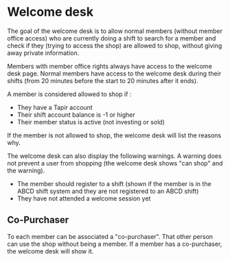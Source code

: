 # Welcome desk

The goal of the welcome desk is to allow normal members (without member office access) who are currently doing a shift
to search for a member and check if they (trying to access the shop) are allowed to shop, without giving away private
information.

Members with member office rights always have access to the welcome desk page.
Normal members have access to the welcome desk during their shifts (from 20 minutes before the start to 20 minutes after
it ends).

A member is considered allowed to shop if :

- They have a Tapir account
- Their shift account balance is -1 or higher
- Their member status is active (not investing or sold)

If the member is not allowed to shop, the welcome desk will list the reasons why.

The welcome desk can also display the following warnings. A warning does not prevent a user from shopping (the welcome
desk shows "can shop" and the warning).

- The member should register to a shift (shown if the member is in the ABCD shift system and they are not registered to
  an ABCD shift)
- They have not attended a welcome session yet

## Co-Purchaser

To each member can be associated a "co-purchaser". That other person can use the shop without being a member. If a
member has a co-purchaser, the welcome desk will show it.
